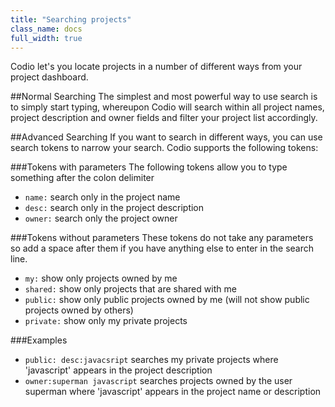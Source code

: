```yaml
---
title: "Searching projects"
class_name: docs
full_width: true
---
```


Codio let's you locate projects in a number of different ways from your project dashboard.

##Normal Searching
The simplest and most powerful way to use search is to simply start typing, whereupon Codio will search within all project names, project description and owner fields and filter your project list accordingly.

##Advanced Searching
If you want to search in different ways, you can use search tokens to narrow your search. Codio supports the following tokens:

###Tokens with parameters
The following tokens allow you to type something after the colon delimiter

- `name:` search only in the project name
- `desc:` search only in the project description
- `owner:` search only the project owner

###Tokens without parameters
These tokens do not take any parameters so add a space after them if you have anything else to enter in the search line.

- `my:` show only projects owned by me
- `shared:` show only projects that are shared with me
- `public:` show only public projects owned by me (will not show public projects owned by others)
- `private:` show only my private projects

###Examples
- `public: desc:javacsript` searches my private projects where 'javascript' appears in the project description
- `owner:superman javascript` searches projects owned by the user superman where 'javascript' appears in the project name or description